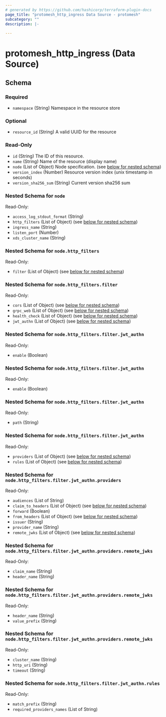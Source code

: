 ```yaml
---
# generated by https://github.com/hashicorp/terraform-plugin-docs
page_title: "protomesh_http_ingress Data Source - protomesh"
subcategory: ""
description: |-
  
---
```


# protomesh_http_ingress (Data Source)





<!-- schema generated by tfplugindocs -->
## Schema

### Required

- `namespace` (String) Namespace in the resource store

### Optional

- `resource_id` (String) A valid UUID for the resource

### Read-Only

- `id` (String) The ID of this resource.
- `name` (String) Name of the resource (display name)
- `node` (List of Object) Node specification. (see [below for nested schema](#nestedatt--node))
- `version_index` (Number) Resource version index (unix timestamp in seconds)
- `version_sha256_sum` (String) Current version sha256 sum

<a id="nestedatt--node"></a>
### Nested Schema for `node`

Read-Only:

- `access_log_stdout_format` (String)
- `http_filters` (List of Object) (see [below for nested schema](#nestedobjatt--node--http_filters))
- `ingress_name` (String)
- `listen_port` (Number)
- `xds_cluster_name` (String)

<a id="nestedobjatt--node--http_filters"></a>
### Nested Schema for `node.http_filters`

Read-Only:

- `filter` (List of Object) (see [below for nested schema](#nestedobjatt--node--http_filters--filter))

<a id="nestedobjatt--node--http_filters--filter"></a>
### Nested Schema for `node.http_filters.filter`

Read-Only:

- `cors` (List of Object) (see [below for nested schema](#nestedobjatt--node--http_filters--filter--cors))
- `grpc_web` (List of Object) (see [below for nested schema](#nestedobjatt--node--http_filters--filter--grpc_web))
- `health_check` (List of Object) (see [below for nested schema](#nestedobjatt--node--http_filters--filter--health_check))
- `jwt_authn` (List of Object) (see [below for nested schema](#nestedobjatt--node--http_filters--filter--jwt_authn))

<a id="nestedobjatt--node--http_filters--filter--cors"></a>
### Nested Schema for `node.http_filters.filter.jwt_authn`

Read-Only:

- `enable` (Boolean)


<a id="nestedobjatt--node--http_filters--filter--grpc_web"></a>
### Nested Schema for `node.http_filters.filter.jwt_authn`

Read-Only:

- `enable` (Boolean)


<a id="nestedobjatt--node--http_filters--filter--health_check"></a>
### Nested Schema for `node.http_filters.filter.jwt_authn`

Read-Only:

- `path` (String)


<a id="nestedobjatt--node--http_filters--filter--jwt_authn"></a>
### Nested Schema for `node.http_filters.filter.jwt_authn`

Read-Only:

- `providers` (List of Object) (see [below for nested schema](#nestedobjatt--node--http_filters--filter--jwt_authn--providers))
- `rules` (List of Object) (see [below for nested schema](#nestedobjatt--node--http_filters--filter--jwt_authn--rules))

<a id="nestedobjatt--node--http_filters--filter--jwt_authn--providers"></a>
### Nested Schema for `node.http_filters.filter.jwt_authn.providers`

Read-Only:

- `audiences` (List of String)
- `claim_to_headers` (List of Object) (see [below for nested schema](#nestedobjatt--node--http_filters--filter--jwt_authn--providers--claim_to_headers))
- `forward` (Boolean)
- `from_headers` (List of Object) (see [below for nested schema](#nestedobjatt--node--http_filters--filter--jwt_authn--providers--from_headers))
- `issuer` (String)
- `provider_name` (String)
- `remote_jwks` (List of Object) (see [below for nested schema](#nestedobjatt--node--http_filters--filter--jwt_authn--providers--remote_jwks))

<a id="nestedobjatt--node--http_filters--filter--jwt_authn--providers--claim_to_headers"></a>
### Nested Schema for `node.http_filters.filter.jwt_authn.providers.remote_jwks`

Read-Only:

- `claim_name` (String)
- `header_name` (String)


<a id="nestedobjatt--node--http_filters--filter--jwt_authn--providers--from_headers"></a>
### Nested Schema for `node.http_filters.filter.jwt_authn.providers.remote_jwks`

Read-Only:

- `header_name` (String)
- `value_prefix` (String)


<a id="nestedobjatt--node--http_filters--filter--jwt_authn--providers--remote_jwks"></a>
### Nested Schema for `node.http_filters.filter.jwt_authn.providers.remote_jwks`

Read-Only:

- `cluster_name` (String)
- `http_uri` (String)
- `timeout` (String)



<a id="nestedobjatt--node--http_filters--filter--jwt_authn--rules"></a>
### Nested Schema for `node.http_filters.filter.jwt_authn.rules`

Read-Only:

- `match_prefix` (String)
- `required_providers_names` (List of String)


